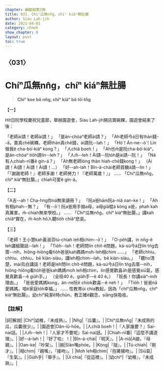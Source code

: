 ```yaml
---
chapter: 鹹酸甜第2冊
title: 031. Chíⁿ瓜無nn̂g，chíⁿ kiáⁿ無肚腸
author: Siau Lah-jih
date: 2021-04-01
category: chheh
show_chapter: 0
layout: post
toc: true
---
```


## 〈031〉
# Chíⁿ瓜無nn̂g，chíⁿ kiáⁿ無肚腸
> **Chíⁿ koe bô nn̂g, chíⁿ kiáⁿ bô tō͘-tn̂g**

【一】

Hit日阮學校慶祝兒童節，舉辦園遊會，Siau Lah-jih開店賣碗粿，園遊會結束了後：

「老師ài請！老師ài請！」
「是án-chóaⁿ老師ài請？」
「Ah老師今á日有thàn錢--ā，賣真chē碗粿。老師thàn真chē錢，ài請阮--lah！」
「Hò͘！Án-ne--ò͘！Lín做我ê cha-bó͘-kiáⁿ kong？」
「人chiâ boeh！」
「Ah也m̄是阮cha-bó͘-kiáⁿ，是án-chóaⁿ tio̍h請lín--leh？」
「人m̄--leh！Ài請--阮to̍h是ài請--阮！」
「Ná有人chiah-nī番ê gín-á？」
「Ah無老師lóng thàn hiah-chē錢kong！」
（Ài請！Ài請！Ài請！Ài請！…）
「好--ah-lah！Bîn-á-chài老師買糖á請--lín！」
「『謝謝老師！』老師多謝！老師勞力！『老師萬歲！』」
……
「Chíⁿ瓜無nn̂g，chíⁿ kiáⁿ無肚腸，」chiah可愛ê gín-á。

【二】

「A吉--ah！Cha-hng你ná無來讀冊？」
「阮a爸hām阮a-niâ oan-ke！」
「Ah有相phah--無？」
「有--ō͘！阮a爸用手搧a母，a母giâ棍á kòng a爸，phah kah真厲害，m̄-chiah無來學校。」
……
「Chíⁿ瓜無nn̂g，chíⁿ kiáⁿ無肚腸，」講kah chiâⁿ實在，m̄-koh hō͘人聽tio̍h chiâⁿ悲哀。

【三】

「老師！王小慧kah黃淑芬tú-chiah leh相chim--ō͘！」
「O͘-pe̍h講，in nn̄g-ê leh講細聲話--lah！」
「Tio̍h--lah！老師問lín chi̍t-ê問題，ká-sú今á日lín tńg去厝--ni̍h，hiông-hiông看tio̍h爸爸kah媽媽mo͘h-leh相chim ……」
「老師chhiu、chhiu、chhiu，bē kiàn-siàu，講leh相chim--lah，bē kiàn-siàu。」
「聽ho͘清楚，mài烏白講話！老師是leh問lín chi̍t-ê問題，ká-sú今á日lín tńg去厝--ni̍h，hiông-hiông看tio̍h爸爸kah媽媽mo͘h leh相chim，lín感覺歡喜a̍h是感覺siū氣，感覺真歡喜--ê gia̍h手。」
（全班40 ê，gia̍h手--ê 40 ê。）
「班長！你講siáⁿ-mih理由。」
「爸爸愛媽媽kong，án-ne阮ē chiok歡喜--ê neh！」
「Tio̍h！爸爸nā愛媽媽，咱ê家庭to̍h幸福。」
……
性教育ùi chia教起，因為「chíⁿ瓜無nn̂g，chíⁿ kiáⁿ無肚腸」，幼chíⁿ純潔ê時chūn，教正確ê觀念，siāng快吸收。

### 【註解】

|詞|解說|
|Chíⁿ|幼稚，『未成熟』。|
|Nn̂g|『瓜囊』。|
|Chíⁿ瓜無nn̂g|『未成熟的瓜，瓜囊很少』。|
|園遊會|Oân-iû-hōe。|
|人chiâ boeh！|『人家誰要？』Sai-nai話。|
|人m̄--leh！|『人家才不要呢』Sai-nai話。|
|Chiah-nī番|『這麼不講道理』。|
|好--á-lah！|『好了啦』！|
|Bîn-á-chài|『明天』。|
|A-niâ|A娘，『母親』。|
|Oan-ke|『吵架』。|
|搧|Siàn嘴phóe。|
|Kòng|『搥』。|
|Tú-chiah|『剛才』。|
|相chim|『親嘴』，『接吻』。|
|Mo͘h leh相chim|『抱著擁吻』。|
|Siū氣|『生氣』。|
|Gia̍h手|『舉手』。|
|Ùi chia|『從這裡』。|
|幼chíⁿ|『幼稚』，『未成熟』。|
